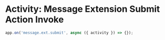 # Activity: Message Extension Submit Action Invoke

<!-- langtabs-start -->
```typescript
app.on('message.ext.submit', async ({ activity }) => {});
```
<!-- langtabs-end -->
